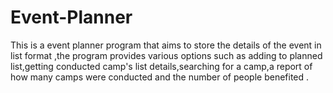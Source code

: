 # Event-Planner
This is a event planner program that aims to store the details of the event in list format ,the program provides various options such as adding to planned list,getting conducted camp's list details,searching for a camp,a report of how many camps were conducted and the number of people benefited .
